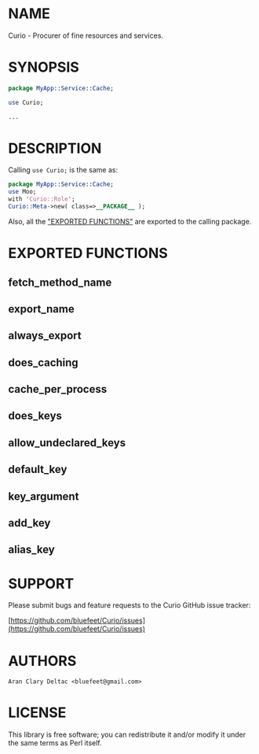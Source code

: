 # NAME

Curio - Procurer of fine resources and services.

# SYNOPSIS

```perl
package MyApp::Service::Cache;

use Curio;

...
```

# DESCRIPTION

Calling `use Curio;` is the same as:

```perl
package MyApp::Service::Cache;
use Moo;
with 'Curio::Role';
Curio::Meta->new( class=>__PACKAGE__ );
```

Also, all the ["EXPORTED FUNCTIONS"](#exported-functions) are exported to the calling
package.

# EXPORTED FUNCTIONS

## fetch\_method\_name

## export\_name

## always\_export

## does\_caching

## cache\_per\_process

## does\_keys

## allow\_undeclared\_keys

## default\_key

## key\_argument

## add\_key

## alias\_key

# SUPPORT

Please submit bugs and feature requests to the
Curio GitHub issue tracker:

[https://github.com/bluefeet/Curio/issues](https://github.com/bluefeet/Curio/issues)

# AUTHORS

```
Aran Clary Deltac <bluefeet@gmail.com>
```

# LICENSE

This library is free software; you can redistribute it and/or modify
it under the same terms as Perl itself.
